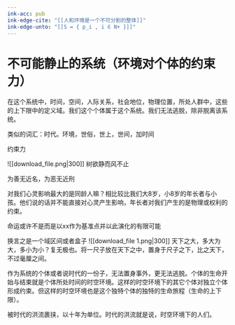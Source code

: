 ```yaml
---
ink-acc: pub
ink-edge-cite: "[[人和环境是一个不可分割的整体]]"
ink-edge-unto: "[[S = { p_i , i ∈ N+ }]]"
---
```


# 不可能静止的系统（环境对个体的约束力）

在这个系统中，时间，空间，人际关系，社会地位，物理位置，所处人群中，这些的上下限中的定义域。我们这个个体属于这个系统。我们无法逃脱，除非脱离该系统。

类似的词汇：时代。环境，世俗，世上，世间，加时间

约束力

![[download_file.png|300]]
树欲静而风不止

为善无近名，为恶无近刑

对我们心灵影响最大的是同龄人嘛？相比较比我们大8岁，小8岁的年长者与小孩。他们说的话并不能直接对心灵产生影响，年长者对我们产生的是物理或权利的约束。

命运或许不是而是以xx作为基准点并以此演化的有限可能

换言之是一个域区间或者盒子
![[download_file 1.png|300]]
天下之大，多大为大，多小为小？复无极也。将一尺子放在天下之中，置身于尺子之下，比之天下，不过毫厘之间。

作为系统的个体或者说时代的一份子，无法置身事外，更无法逃脱。个体的生命开始与结束就是个体所处时间的时空环境。这样的时空环境下的其它个体对独立个体形成约束。但这样的时空环境也是这个独特个体的独特的生命旅程（生命的上下限）。

被时代的洪流裹挟，以十年为单位。时代的洪流就是说，时空环境下的人们。